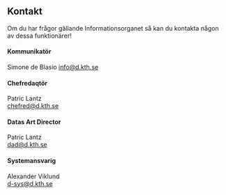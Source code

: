 ## Kontakt

Om du har frågor gällande Informationsorganet så kan du kontakta någon av dessa funktionärer!

#### Kommunikatör
Simone de Blasio
info@d.kth.se

#### Chefredaqtör
Patric Lantz  
chefred@d.kth.se

#### Datas Art Director
Patric Lantz  
dad@d.kth.se

#### Systemansvarig
Alexander Viklund   
d-sys@d.kth.se
